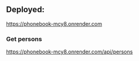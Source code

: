 ## Deployed:
https://phonebook-mcy8.onrender.com

### Get persons
https://phonebook-mcy8.onrender.com/api/persons